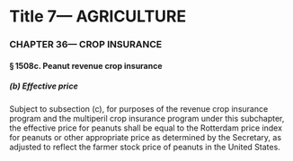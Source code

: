 
# Title 7— AGRICULTURE
### CHAPTER 36— CROP INSURANCE
#### § 1508c. Peanut revenue crop insurance
##### (b) Effective price

Subject to subsection (c), for purposes of the revenue crop insurance program and the multiperil crop insurance program under this subchapter, the effective price for peanuts shall be equal to the Rotterdam price index for peanuts or other appropriate price as determined by the Secretary, as adjusted to reflect the farmer stock price of peanuts in the United States.
